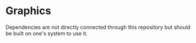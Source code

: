 # Graphics

Dependencies are not directly connected through this repository
but should be built on one's system to use it.


